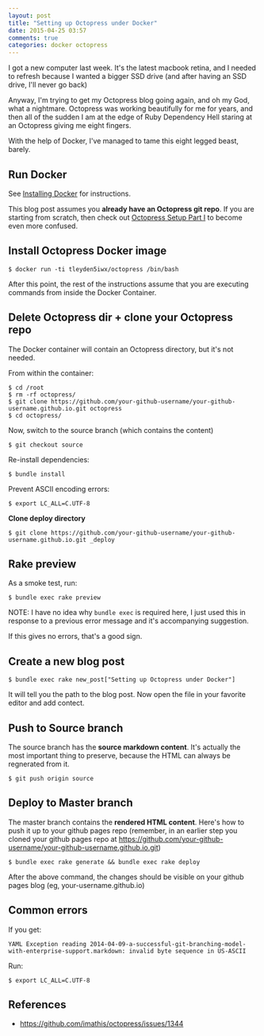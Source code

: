 ```yaml
---
layout: post
title: "Setting up Octopress under Docker"
date: 2015-04-25 03:57
comments: true
categories: docker octopress
---
```


I got a new computer last week.  It's the latest macbook retina, and I needed to refresh because I wanted a bigger SSD drive (and after having an SSD drive, I'll never go back)

Anyway, I'm trying to get my Octopress blog going again, and oh my God, what a nightmare.  Octopress was working beautifully for me for years, and then all of the sudden I am at the edge of Ruby Dependency Hell staring at an Octopress giving me eight fingers.

With the help of Docker, I've managed to tame this eight legged beast, barely.

## Run Docker

See [Installing Docker](https://docs.docker.com/installation/) for instructions.

This blog post assumes you **already have an Octopress git repo**.  If you are starting from scratch, then check out [Octopress Setup Part I](http://tleyden.github.io/blog/2013/09/07/octopress-setup-part-i/) to become even more confused. 

## Install Octopress Docker image

```
$ docker run -ti tleyden5iwx/octopress /bin/bash
```

After this point, the rest of the instructions assume that you are executing commands from inside the Docker Container.

## Delete Octopress dir + clone your Octopress repo

The Docker container will contain an Octopress directory, but it's not needed.

From within the container:

```
$ cd /root
$ rm -rf octopress/
$ git clone https://github.com/your-github-username/your-github-username.github.io.git octopress
$ cd octopress/
```

Now, switch to the source branch (which contains the content)

```
$ git checkout source
```

Re-install dependencies:

```
$ bundle install
```

Prevent ASCII encoding errors:

```
$ export LC_ALL=C.UTF-8
```

**Clone deploy directory**

```
$ git clone https://github.com/your-github-username/your-github-username.github.io.git _deploy
```

## Rake preview

As a smoke test, run:

```
$ bundle exec rake preview
```

NOTE: I have no idea why `bundle exec` is required here, I just used this in response to a previous error message and it's accompanying suggestion.

If this gives no errors, that's a good sign.

## Create a new blog post

```
$ bundle exec rake new_post["Setting up Octopress under Docker"]
```

It will tell you the path to the blog post.  Now open the file in your favorite editor and add contect.

## Push to Source branch

The source branch has the **source markdown content**.  It's actually the most important thing to preserve, because the HTML can always be regnerated from it.

```
$ git push origin source
```

## Deploy to Master branch

The master branch contains the **rendered HTML content**.  Here's how to push it up to your github pages repo (remember, in an earlier step you cloned your github pages repo at https://github.com/your-github-username/your-github-username.github.io.git)

```
$ bundle exec rake generate && bundle exec rake deploy
```

After the above command, the changes should be visible on your github pages blog (eg, your-username.github.io)

## Common errors

If you get:

```
YAML Exception reading 2014-04-09-a-successful-git-branching-model-with-enterprise-support.markdown: invalid byte sequence in US-ASCII
```

Run:

```
$ export LC_ALL=C.UTF-8
```

## References

* https://github.com/imathis/octopress/issues/1344
